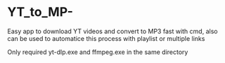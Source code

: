 # YT_to_MP-
Easy app to download YT videos and convert to MP3 fast with cmd, also can be used to automatice this process with playlist or multiple links

Only required yt-dlp.exe and ffmpeg.exe in the same directory
